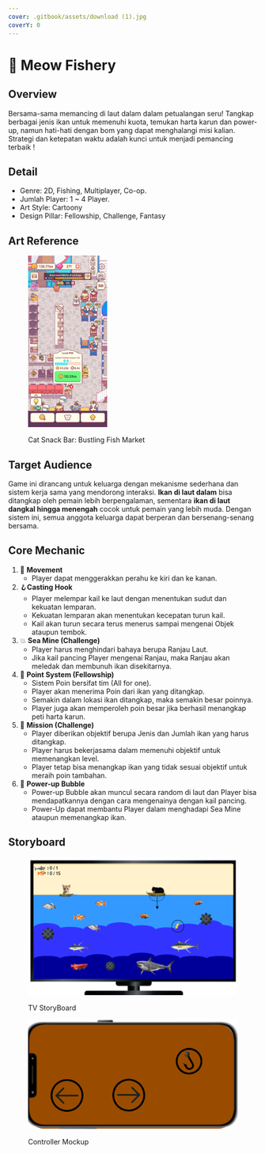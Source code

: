 ```yaml
---
cover: .gitbook/assets/download (1).jpg
coverY: 0
---
```


# 🎣 Meow Fishery

## Overview

Bersama-sama memancing di laut dalam dalam petualangan seru! Tangkap berbagai jenis ikan untuk memenuhi kuota, temukan harta karun dan power-up, namun hati-hati dengan bom yang dapat menghalangi misi kalian. Strategi dan ketepatan waktu adalah kunci untuk menjadi pemancing terbaik !&#x20;

## Detail

* Genre: 2D, Fishing, Multiplayer, Co-op.
* Jumlah Player: 1 \~ 4 Player.
* Art Style: Cartoony&#x20;
* Design Pillar: Fellowship, Challenge, Fantasy

## Art Reference

<figure><img src=".gitbook/assets/image (5).png" alt="" width="160"><figcaption><p>Cat Snack Bar: Bustling Fish Market</p></figcaption></figure>

## Target Audience

Game ini dirancang untuk keluarga dengan mekanisme sederhana dan sistem kerja sama yang mendorong interaksi. **Ikan di laut dalam** bisa ditangkap oleh pemain lebih berpengalaman, sementara **ikan di laut dangkal hingga menengah** cocok untuk pemain yang lebih muda. Dengan sistem ini, semua anggota keluarga dapat berperan dan bersenang-senang bersama.

## Core Mechanic

1. :ship: **Movement**&#x20;
   * Player dapat menggerakkan perahu ke kiri dan ke kanan.
2. :hook:**Casting Hook**
   * Player melempar kail ke laut dengan menentukan sudut dan kekuatan lemparan.
   * Kekuatan lemparan akan menentukan kecepatan turun kail.
   * Kail akan turun secara terus menerus sampai mengenai Objek ataupun tembok.
3. :boom: **Sea Mine (Challenge)**
   * Player harus menghindari bahaya berupa Ranjau Laut.
   * Jika kail pancing Player mengenai Ranjau, maka Ranjau akan meledak dan membunuh ikan disekitarnya.
4. :100: **Point System (Fellowship)**
   * Sistem Poin bersifat tim (All for one).
   * Player akan menerima Poin dari ikan yang ditangkap.&#x20;
   * Semakin dalam lokasi ikan ditangkap, maka semakin besar poinnya.
   * Player juga akan memperoleh poin besar jika berhasil menangkap peti harta karun.
5. :dart: **Mission (Challenge)**&#x20;
   * Player diberikan objektif berupa Jenis dan Jumlah ikan yang harus ditangkap.&#x20;
   * Player harus bekerjasama dalam memenuhi objektif untuk memenangkan level.
   * Player tetap bisa menangkap ikan yang tidak sesuai objektif untuk meraih poin tambahan.
6. :bubbles: **Power-up Bubble**
   * Power-up Bubble akan muncul secara random di laut dan Player bisa mendapatkannya dengan cara mengenainya dengan kail pancing.
   * Power-Up dapat membantu Player dalam menghadapi Sea Mine ataupun memenangkap ikan.

## Storyboard

<figure><img src=".gitbook/assets/image (9).png" alt=""><figcaption><p>TV StoryBoard</p></figcaption></figure>

<figure><img src=".gitbook/assets/image (1) (1) (1).png" alt=""><figcaption><p>Controller Mockup</p></figcaption></figure>

